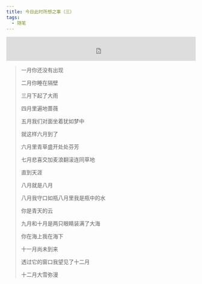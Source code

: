 ```yaml
---
title: 今日此时所想之事（三）
tags:
  - 随笔
---
```


<iframe src="https://i.y.qq.com/n2/m/outchain/player/index.html?songid=107601135&songtype=0" border="0" frameborder="no" width="100%" height="64"></iframe>

> 一月你还没有出现
>
> 二月你睡在隔壁
>
> 三月下起了大雨
>
> 四月里遍地蔷薇
>
> 五月我们对面坐着犹如梦中
>
> 就这样六月到了
>
> 六月里青草盛开处处芬芳
>
> 七月悲喜交加麦浪翻滚连同草地
>
> 直到天涯
>
> 八月就是八月
>
> 八月我守口如瓶八月里我是瓶中的水
>
> 你是青天的云
>
> 九月和十月是两只眼睛装满了大海
>
> 你在海上我在海下
>
> 十一月尚未到来
>
> 透过它的窗口我望见了十二月
>
> 十二月大雪弥漫
